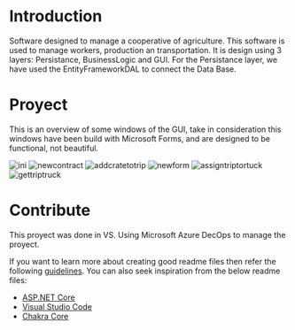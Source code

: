 # Introduction 
Software designed to manage a cooperative of agriculture. This software is used to manage workers, production an transportation. It is design using 3 layers: Persistance, BusinessLogic and GUI.
For the Persistance layer, we have used the EntityFrameworkDAL to connect the Data Base.

# Proyect
This is an overview of some windows of the GUI, take in consideration this windows have been build with Microsoft Forms, and are designed to be functional, not beautiful. 

![ini](https://user-images.githubusercontent.com/99536660/167113331-ac95308a-190a-4141-a9f7-234c1ec0422b.png)
![newcontract](https://user-images.githubusercontent.com/99536660/167113346-736f64e2-8f03-40ba-b531-c70ba7c31e73.png)
![addcratetotrip](https://user-images.githubusercontent.com/99536660/167113355-86e038f5-c304-4b43-b47b-5a086460e4ee.png)
![newform](https://user-images.githubusercontent.com/99536660/167113366-6f4d3c3c-238a-4757-b80d-16cdb75c4c01.png)
![assigntriptortuck](https://user-images.githubusercontent.com/99536660/167113380-ba430646-4130-40a6-94a0-e888864ec517.png)
![gettriptruck](https://user-images.githubusercontent.com/99536660/167113395-a82e04f8-ec90-4a11-91ae-9dcc7aa6bcc6.png)

# Contribute
This proyect was done in VS. Using Microsoft Azure DecOps to manage the proyect.

If you want to learn more about creating good readme files then refer the following [guidelines](https://docs.microsoft.com/en-us/azure/devops/repos/git/create-a-readme?view=azure-devops). You can also seek inspiration from the below readme files:
- [ASP.NET Core](https://github.com/aspnet/Home)
- [Visual Studio Code](https://github.com/Microsoft/vscode)
- [Chakra Core](https://github.com/Microsoft/ChakraCore)
